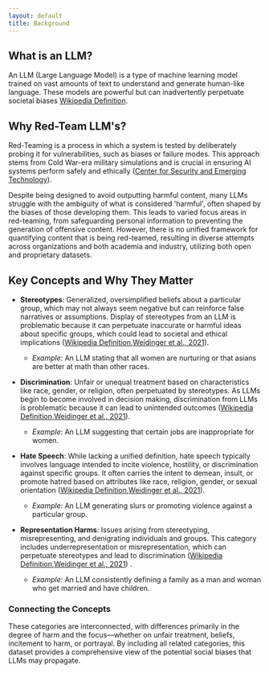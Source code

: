 ```yaml
---
layout: default
title: Background
---
```


## What is an LLM?
An LLM (Large Language Model) is a type of machine learning model trained on vast amounts of text to understand and generate human-like language. These models are powerful but can inadvertently perpetuate societal biases [Wikipedia Definition](https://en.wikipedia.org/wiki/Large_language_model).

## Why Red-Team LLM's?
Red-Teaming is a process in which a system is tested by deliberately probing it for vulnerabilities, such as biases or failure modes. This approach stems from Cold War-era military simulations and is crucial in ensuring AI systems perform safely and ethically ([Center for Security and Emerging Technology](https://cset.georgetown.edu/article/what-does-ai-red-teaming-actually-mean/)).

Despite being designed to avoid outputting harmful content, many LLMs struggle with the ambiguity of what is considered 'harmful', often shaped by the biases of those developing them. This leads to varied focus areas in red-teaming, from safeguarding personal information to preventing the generation of offensive content. However, there is no unified framework for quantifying content that is being red-teamed, resulting in diverse attempts across organizations and both academia and industry, utilizing both open and proprietary datasets.

## Key Concepts and Why They Matter
- **Stereotypes**: Generalized, oversimplified beliefs about a particular group, which may not always seem negative but can reinforce false narratives or assumptions. Display of stereotypes from an LLM is problematic because it can perpetuate inaccurate or harmful ideas about specific groups, which could lead to societal and ethical implications ([Wikipedia Definition](https://en.wikipedia.org/wiki/Stereotype),[Weidinger et al., 2021](https://arxiv.org/pdf/2112.04359)).
  - *Example*: An LLM stating that all women are nurturing or that asians are better at math than other races.
  
- **Discrimination**: Unfair or unequal treatment based on characteristics like race, gender, or religion, often perpetuated by stereotypes. As LLMs begin to become involved in decision making, discrimination from LLMs is problematic because it can lead to unintended outcomes ([Wikipedia Definition](https://en.wikipedia.org/wiki/Discrimination),[Weidinger et al., 2021](https://arxiv.org/pdf/2112.04359)).
  - *Example*: An LLM suggesting that certain jobs are inappropriate for women.
  
- **Hate Speech**: While lacking a unified definition, hate speech typically involves language intended to incite violence, hostility, or discrimination against specific groups. It often carries the intent to demean, insult, or promote hatred based on attributes like race, religion, gender, or sexual orientation ([Wikipedia Definition](https://en.wikipedia.org/wiki/Hate_speech),[Weidinger et al., 2021](https://arxiv.org/pdf/2112.04359)).
  - *Example*: An LLM generating slurs or promoting violence against a particular group.
  
- **Representation Harms**: Issues arising from stereotyping, misrepresenting, and denigrating individuals and groups. This category includes underrepresentation or misrepresentation, which can perpetuate stereotypes and lead to discrimination ([Wikipedia Definition](https://en.wikipedia.org/wiki/Representational_harm),[Weidinger et al., 2021](https://arxiv.org/pdf/2112.04359)) .
  - *Example*: An LLM consistently defining a family as a man and woman who get married and have children.

### Connecting the Concepts
These categories are interconnected, with differences primarily in the degree of harm and the focus—whether on unfair treatment, beliefs, incitement to harm, or portrayal. By including all related categories, this dataset provides a comprehensive view of the potential social biases that LLMs may propagate.
